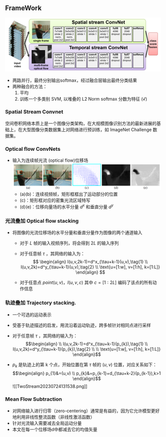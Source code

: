 ## FrameWork
![TwoStreamFrameWork](./attachment/TwoStreamFrameWork.png)
+ 两路并行，最终分别输出softmax，经过融合层输出最终分类结果
+ 两种融合的方法：
	1. 平均
	2. 训练一个多类别 SVM, 以堆叠的 L2 Norm softmax 分数为特征 (√)

### Spatial Stream Convnet
空间卷积网络本质上是一个图像分类架构，在大规模图像识别方法的最新进展的基础上，在大型图像分类数据集上对网络进行预训练，如 ImageNet Challenge 数据集。

### Optical flow ConvNets
+ 输入为连续帧光流 (optical flow)位移场
  ![TwoStream20230724013646](./attachment/TwoStream20230724013646.png)
	+ (a)(b)：连续视频帧，矩形框框出了运动部分的位置
	+ (c)：矩形框对应的密集光流区域特写
	+ (d)(e)：位移向量场的水平分量 $d^x$ 和垂直分量 $d^y$

### 光流叠加 Optical flow stacking
+ 将图像的光流位移场的水平分量和垂直分量作为图像的两个通道输入
	+ 对于 $L$ 帧的输入视频序列，将会得到 $2L$ 的输入序列
	+ 对于任意帧 $\tau$ ，其网络的输入为：
$$
\begin{align}
I(u,v,2k-1)=d^x_{\tau+k-1}(u,v),\tag{1} \\
I(u,v,2k)=d^y_{\tau+k-1}(u,v),\tag{2}  \\
\text{u=[1:w], v=[1:h], k=[1:L]}  
\end{align}
$$

	+ 对于任意点 $point(u,v)$，$I(u,v,c)$ 其中 $c=[1:2L]$ 编码了该点的所有动作信息

### 轨迹叠加 Trajectory stacking.
+ 一个可选的运动表示
+ 受基于轨迹描述的启发，用流沿着运动轨迹，跨多帧针对相同点进行采样
+ 对于任意帧 $\tau$ ，其网络的输入为：
     $$\begin{align} \\
    I(u,v,2k-1)=d^x_{\tau+k-1}(p_{k}),\tag{1} \\
    I(u,v,2k)=d^y_{\tau+k-1}(p_{k}),\tag{2} \\ \\ 
    \text{u=[1:w], v=[1:h], k=[1:L]}  
    \end{align}$$

+ $p_{k}$ 是轨迹上的第 k 个点，开始位置在第 $\tau$ 帧的 $(u,v)$ 位置，对应关系如下：
    $$\begin{align} p_{1}&=(u,v) \\
    p_{k}&=p_{k-1}+d_{\tau+k-2}(p_{k-1}),k>1
    \end{align}$$
![[TwoStream20230724131538.png]]

### Mean Flow Subtraction
+ 对网络输入进行归零（zero-centering）通常是有益的，因为它允许模型更好地利用非线性整流函数（非线性激活函数）
+ 针对光流输入需要减去全局运动分量
+ 本文在每一个位移场d中都减去它的均值矢量
